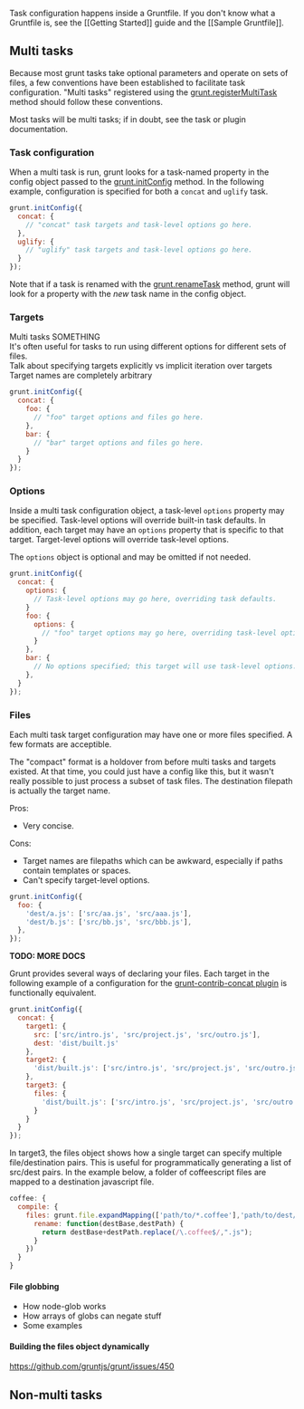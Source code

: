 Task configuration happens inside a Gruntfile. If you don't know what a Gruntfile is, see the [[Getting Started]] guide and the [[Sample Gruntfile]].

## Multi tasks
Because most grunt tasks take optional parameters and operate on sets of files, a few conventions have been established to facilitate task configuration. "Multi tasks" registered using the [grunt.registerMultiTask](https://github.com/gruntjs/grunt/wiki/grunt#wiki-grunt-registerMultiTask) method should follow these conventions.

Most tasks will be multi tasks; if in doubt, see the task or plugin documentation.

### Task configuration
When a multi task is run, grunt looks for a task-named property in the config object passed to the [grunt.initConfig](https://github.com/gruntjs/grunt/wiki/grunt#wiki-grunt-initConfig) method. In the following example, configuration is specified for both a `concat` and `uglify` task.

```js
grunt.initConfig({
  concat: {
    // "concat" task targets and task-level options go here.
  },
  uglify: {
    // "uglify" task targets and task-level options go here.
  }
});
```

Note that if a task is renamed with the [grunt.renameTask](https://github.com/gruntjs/grunt/wiki/grunt#wiki-grunt-renameTask) method, grunt will look for a property with the _new_ task name in the config object.

### Targets
Multi tasks SOMETHING  
It's often useful for tasks to run using different options for different sets of files.  
Talk about specifying targets explicitly vs implicit iteration over targets  
Target names are completely arbitrary  

```js
grunt.initConfig({
  concat: {
    foo: {
      // "foo" target options and files go here.
    },
    bar: {
      // "bar" target options and files go here.
    }
  }
});
```

### Options
Inside a multi task configuration object, a task-level `options` property may be specified. Task-level options will override built-in task defaults. In addition, each target may have an `options` property that is specific to that target. Target-level options will override task-level options.

The `options` object is optional and may be omitted if not needed.

```js
grunt.initConfig({
  concat: {
    options: {
      // Task-level options may go here, overriding task defaults.
    }
    foo: {
      options: {
        // "foo" target options may go here, overriding task-level options.
      }
    },
    bar: {
      // No options specified; this target will use task-level options.
    },
  }
});
```

### Files
Each multi task target configuration may have one or more files specified. A few formats are acceptible.

The "compact" format is a holdover from before multi tasks and targets existed. At that time, you could just have a config like this, but it wasn't really possible to just process a subset of task files. The destination filepath is actually the target name.

Pros:
* Very concise.

Cons:
* Target names are filepaths which can be awkward, especially if paths contain templates or spaces.
* Can't specify target-level options.

```js
grunt.initConfig({
  foo: {
    'dest/a.js': ['src/aa.js', 'src/aaa.js'],
    'dest/b.js': ['src/bb.js', 'src/bbb.js'],
  },
});
```

**TODO: MORE DOCS**


Grunt provides several ways of declaring your files.  Each target in the following example of a configuration for the [grunt-contrib-concat plugin](/gruntjs/grunt-contrib-concat) is functionally equivalent. 
```js
grunt.initConfig({
  concat: {
    target1: {
      src: ['src/intro.js', 'src/project.js', 'src/outro.js'],
      dest: 'dist/built.js'
    },
    target2: {
      'dist/built.js': ['src/intro.js', 'src/project.js', 'src/outro.js']
    },
    target3: {
      files: {
        'dist/built.js': ['src/intro.js', 'src/project.js', 'src/outro.js']
      }
    }
  }
});
```

In target3, the files object shows how a single target can specify multiple file/destination pairs.  This is useful for programmatically generating a list of src/dest pairs.  In the example below, a folder of coffeescript files are mapped to a destination javascript file.

```js
coffee: {
  compile: {
    files: grunt.file.expandMapping(['path/to/*.coffee'],'path/to/dest/',{
      rename: function(destBase,destPath) {
        return destBase+destPath.replace(/\.coffee$/,".js");
      }
    })
  }
}
```



#### File globbing
- How node-glob works
- How arrays of globs can negate stuff
- Some examples

#### Building the files object dynamically
https://github.com/gruntjs/grunt/issues/450

## Non-multi tasks
